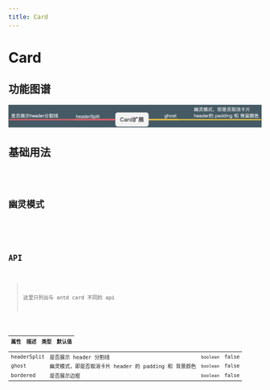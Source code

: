 ```yaml
---
title: Card
---
```


# Card

## 功能图谱

<img src='./demos/images/features.png' />

## 基础用法

<code src="./demos/basic.tsx" title='基础用法' desc="默认不展示header分割线及bordered" background="#f0f2f5" />

## 幽灵模式

<code src="./demos/ghost.tsx" title='幽灵模式' desc="取消卡片 header 的 padding 和 背景颜色" background="#f0f2f5" />

## API

> 这里只列出与 antd card 不同的 api

| 属性        | 描述                                                   | 类型      | 默认值 |
| ----------- | ------------------------------------------------------ | --------- | ------ |
| headerSplit | 是否展示 header 分割线                                 | `boolean` | false  |
| ghost       | 幽灵模式，即是否取消卡片 header 的 padding 和 背景颜色 | `boolean` | false  |
| bordered    | 是否展示边框                                           | `boolean` | false  |
